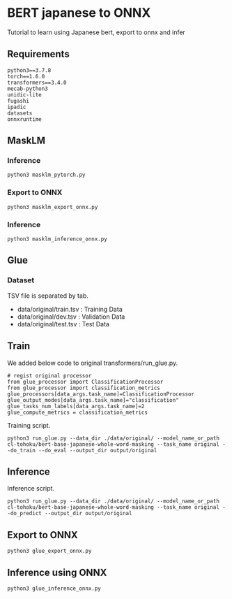 # BERT japanese to ONNX

Tutorial to learn using Japanese bert, export to onnx and infer

## Requirements

```
python3==3.7.8
torch==1.6.0
transformers==3.4.0
mecab-python3
unidic-lite
fugashi
ipadic
datasets
onnxruntime
```

## MaskLM

### Inference

```
python3 masklm_pytorch.py
```

### Export to ONNX

```
python3 masklm_export_onnx.py
```

### Inference

```
python3 masklm_inference_onnx.py
```

## Glue

### Dataset

TSV file is separated by tab.

- data/original/train.tsv : Training Data
- data/original/dev.tsv : Validation Data
- data/original/test.tsv : Test Data

## Train

We added below code to original transformers/run_glue.py.

```
# regist original processor
from glue_processor import ClassificationProcessor
from glue_processor import classification_metrics
glue_processors[data_args.task_name]=ClassificationProcessor
glue_output_modes[data_args.task_name]="classification"
glue_tasks_num_labels[data_args.task_name]=2
glue_compute_metrics = classification_metrics
```

Training script.

```
python3 run_glue.py --data_dir ./data/original/ --model_name_or_path cl-tohoku/bert-base-japanese-whole-word-masking --task_name original --do_train --do_eval --output_dir output/original
```

## Inference

Inference script.

```
python3 run_glue.py --data_dir ./data/original/ --model_name_or_path cl-tohoku/bert-base-japanese-whole-word-masking --task_name original --do_predict --output_dir output/original
```

## Export to ONNX

```
python3 glue_export_onnx.py
```

## Inference using ONNX

```
python3 glue_inference_onnx.py
```
